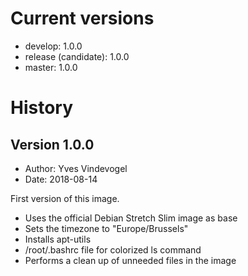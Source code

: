 # Current versions

- develop: 1.0.0
- release (candidate): 1.0.0
- master: 1.0.0

# History

## Version 1.0.0

- Author: Yves Vindevogel
- Date: 2018-08-14

First version of this image.

- Uses the official Debian Stretch Slim image as base
- Sets the timezone to "Europe/Brussels"
- Installs apt-utils
- /root/.bashrc file for colorized ls command
- Performs a clean up of unneeded files in the image
